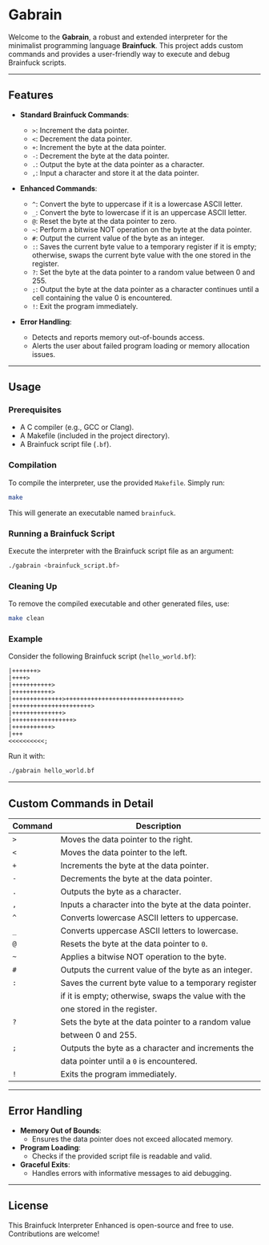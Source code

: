 # Gabrain

Welcome to the **Gabrain**, a robust and extended interpreter for the minimalist programming language **Brainfuck**. This project adds custom commands and provides a user-friendly way to execute and debug Brainfuck scripts.

---

## Features

- **Standard Brainfuck Commands**:
  - `>`: Increment the data pointer.
  - `<`: Decrement the data pointer.
  - `+`: Increment the byte at the data pointer.
  - `-`: Decrement the byte at the data pointer.
  - `.`: Output the byte at the data pointer as a character.
  - `,`: Input a character and store it at the data pointer.

- **Enhanced Commands**:
  - `^`: Convert the byte to uppercase if it is a lowercase ASCII letter.
  - `_`: Convert the byte to lowercase if it is an uppercase ASCII letter.
  - `@`: Reset the byte at the data pointer to zero.
  - `~`: Perform a bitwise NOT operation on the byte at the data pointer.
  - `#`: Output the current value of the byte as an integer.
  - `:`: Saves the current byte value to a temporary register if it is empty; otherwise, swaps the current byte value with the one stored in the register.
  - `?`: Set the byte at the data pointer to a random value between 0 and 255.
  - `;`: Output the byte at the data pointer as a character continues until a cell containing the value 0 is encountered.
  - `!`: Exit the program immediately.

- **Error Handling**:
  - Detects and reports memory out-of-bounds access.
  - Alerts the user about failed program loading or memory allocation issues.

---

## Usage

### Prerequisites

- A C compiler (e.g., GCC or Clang).
- A Makefile (included in the project directory).
- A Brainfuck script file (`.bf`).

### Compilation

To compile the interpreter, use the provided `Makefile`. Simply run:

```bash
make
```

This will generate an executable named `brainfuck`.

### Running a Brainfuck Script

Execute the interpreter with the Brainfuck script file as an argument:

```bash
./gabrain <brainfuck_script.bf>
```

### Cleaning Up

To remove the compiled executable and other generated files, use:

```bash
make clean
```

### Example

Consider the following Brainfuck script (`hello_world.bf`):

```brainfuck
|+++++++>
|++++>
|+++++++++++>
|+++++++++++>
|++++++++++++++>++++++++++++++++++++++++++++++++>
|++++++++++++++++++++++>
|++++++++++++++>
|+++++++++++++++++>
|+++++++++++>
|+++
<<<<<<<<<<;
```

Run it with:

```bash
./gabrain hello_world.bf
```

---

## Custom Commands in Detail

| Command | Description                                             |
|---------|---------------------------------------------------------|
| `>`     | Moves the data pointer to the right.                   |
| `<`     | Moves the data pointer to the left.                    |
| `+`     | Increments the byte at the data pointer.               |
| `-`     | Decrements the byte at the data pointer.               |
| `.`     | Outputs the byte as a character.                       |
| `,`     | Inputs a character into the byte at the data pointer.  |
| `^`     | Converts lowercase ASCII letters to uppercase.         |
| `_`     | Converts uppercase ASCII letters to lowercase.         |
| `@`     | Resets the byte at the data pointer to `0`.            |
| `~`     | Applies a bitwise NOT operation to the byte.           |
| `#`     | Outputs the current value of the byte as an integer.   |
| `:`     | Saves the current byte value to a temporary register   |
|         | if it is empty; otherwise, swaps the value with the    |
|         | one stored in the register.                            |
| `?`     | Sets the byte at the data pointer to a random value    |
|         | between 0 and 255.                                     |
| `;`     | Outputs the byte as a character and increments the     |
|         | data pointer until a `0` is encountered.               |
| `!`     | Exits the program immediately.                         |

---

## Error Handling

- **Memory Out of Bounds**:
  - Ensures the data pointer does not exceed allocated memory.
- **Program Loading**:
  - Checks if the provided script file is readable and valid.
- **Graceful Exits**:
  - Handles errors with informative messages to aid debugging.

---

## License

This Brainfuck Interpreter Enhanced is open-source and free to use. Contributions are welcome!
